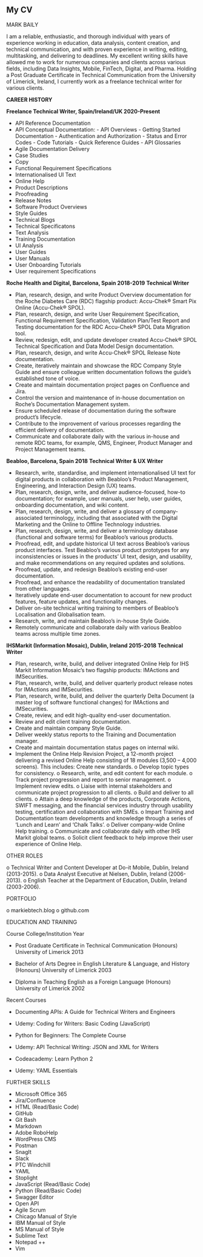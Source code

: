 ## My CV

MARK BAILY

I am a reliable, enthusiastic, and thorough individual with years of experience working in education, data analysis, content creation, and technical communication, and with proven experience in writing, editing, multitasking, and delivering to deadlines. My excellent writing skills have allowed me to work for numerous companies and clients across various fields, including Data Insights, Mobile, FinTech, Digital, and Pharma. Holding a Post Graduate Certificate in Technical Communication from the University of Limerick, Ireland, I currently work as a freelance technical writer for various clients. 

**CAREER HISTORY**

**Freelance Technical Writer, Spain/Ireland/UK               2020-Present**

*	API Reference Documentation
*	API Conceptual Documentation:
         - API Overviews
	    - Getting Started Documentation
	    - Authentication and Authorization
	    - Status and Error Codes
	    - Code Tutorials
	    - Quick Reference Guides
	    - API Glossaries
*	Agile Documentation Delivery
*	Case Studies
*	Copy
*	Functional Requirement Specifications
*	Internationalised UI Text
*	Online Help  
*	Product Descriptions 
*	Proofreading 
*	Release Notes
*	Software Product Overviews  
*	Style Guides 
*	Technical Blogs
*	Technical Specificatons
*	Text Analysis  
*	Training Documentation 
*	UI Analysis
*	User Guides
*	User Manuals  
*	User Onboarding Tutorials 
*	User requirement Specifications

**Roche Health and Digital, Barcelona, Spain	2018-2019**
**Technical Writer**	

*	Plan, research, design, and write Product Overview documentation for the Roche Diabetes Care (RDC) flagship product: Accu-Chek® Smart Pix Online (Accu-Chek® SPOL).
*	Plan, research, design, and write User Requirement Specification, Functional Requirement Specification, Validation Plan/Test Report and Testing documentation for the RDC Accu-Chek® SPOL Data Migration tool.
*	Review, redesign, edit, and update developer created Accu-Chek® SPOL Technical Specification and Data Model Design documentation.
*	Plan, research, design, and write Accu-Chek® SPOL Release Note documentation.
*	Create, iteratively maintain and showcase the RDC Company Style Guide and ensure colleague written documentation follows the guide’s established tone of voice.
*	Create and maintain documentation project pages on Confluence and Jira.
*	Control the version and maintenance of in-house documentation on Roche’s Documentation Management system.
*	Ensure scheduled release of documentation during the software product’s lifecycle.  
*	Contribute to the improvement of various processes regarding the efficient delivery of documentation. 
*	Communicate and collaborate daily with the various in-house and remote RDC teams, for example, QMS, Engineer, Product Manager and Project Management teams. 
 
**Beabloo, Barcelona, Spain	2018**
**Technical Writer & UX Writer**	

*	Research, write, standardise, and implement internationalised UI text for digital products in collaboration with Beabloo’s Product Management, Engineering, and Interaction Design (UX) teams.
*	Plan, research, design, write, and deliver audience-focused, how-to documentation; for example, user manuals, user help, user guides, onboarding documentation, and wiki content.
*	Plan, research, design, write, and deliver a glossary of company-associated terminology, including that associated with the Digital Marketing and the Online to Offline Technology industries.
*	Plan, research, design, write, and deliver a terminology database (functional and software terms) for Beabloo’s various products.
*	Proofread, edit, and update historical UI text across Beabloo’s various product interfaces. Test Beabloo’s various product prototypes for any inconsistencies or issues in the products’ UI text, design, and usability, and make recommendations on any required updates and solutions.  
*	Proofread, update, and redesign Beabloo’s existing end-user documentation.  
*	Proofread, and enhance the readability of documentation translated from other languages. 
*	Iteratively update end-user documentation to account for new product features, feature updates, and functionality changes.
*	Deliver on-site technical writing training to members of Beabloo’s Localisation and Globalisation team.
*	Research, write, and maintain Beabloo’s in-house Style Guide.
*	Remotely communicate and collaborate daily with various Beabloo teams across multiple time zones.

**IHSMarkit (Information Mosaic), Dublin, Ireland	2015-2018**
**Technical Writer** 	

*	Plan, research, write, build, and deliver integrated Online Help for IHS Markit Information Mosaic’s two flagship products: IMActions and IMSecurities.
*	Plan, research, write, build, and deliver quarterly product release notes for IMActions and IMSecurities.
*	Plan, research, write, build, and deliver the quarterly Delta Document (a master log of software functional changes) for IMActions and IMSecurities.
*	Create, review, and edit high-quality end-user documentation.
*	Review and edit client training documentation.
*	Create and maintain company Style Guide.
*	Deliver weekly status reports to the Training and Documentation manager.
*	Create and maintain documentation status pages on internal wiki.
*	Implement the Online Help Revision Project, a 12-month project delivering a revised Online Help consisting of 18 modules (3,500 – 4,000 screens). This includes:
	Create new standards.
o	Develop topic types for consistency.
o	Research, write, and edit content for each module.
o	Track project progression and report to senior management.
o	Implement review edits.
o	Liaise with internal stakeholders and communicate project progression to all clients.
o	Build and deliver to all clients.
o	Attain a deep knowledge of the products, Corporate Actions, SWIFT messaging, and the financial services industry through usability testing, certification and collaboration with SMEs.
o	Impart Training and Documentation team developments and knowledge through a series of ‘Lunch and Learn’ and ‘Chalk Talks’.
o	Deliver company-wide Online Help training.
o	Communicate and collaborate daily with other IHS Markit global teams.
o	Solicit client feedback to help improve their user experience of Online Help.

OTHER ROLES

o	Technical Writer and Content Developer at Do-it Mobile, Dublin, Ireland (2013-2015).
o	Data Analyst Executive at Nielsen, Dublin, Ireland (2006-2013).
o	English Teacher at the Department of Education, Dublin, Ireland (2003-2006). 

PORTFOLIO

o	markiebtech.blog 
o	github.com

EDUCATION AND TRAINING

Course	College/Institution	Year
- Post Graduate Certificate in Technical Communication (Honours)	University of Limerick	2013
		
- Bachelor of Arts Degree in English Literature & Language, and History (Honours)	University of Limerick	2003
		
- Diploma in Teaching English as a Foreign Language (Honours)	University of Limerick	2002

Recent Courses

- Documenting APIs: A Guide for Technical Writers and Engineers

- Udemy: Coding for Writers: Basic Coding (JavaScript)

- Python for Beginners: The Complete Course

- Udemy: API Technical Writing: JSON and XML for Writers

- Codeacademy: Learn Python 2

- Udemy: YAML Essentials

FURTHER SKILLS

- Microsoft Office 365	
- Jira/Confluence	
- HTML (Read/Basic Code)
- GitHub
- Git Bash
- Markdown	
- Adobe RoboHelp
- WordPress CMS	
- Postman
- SnagIt
- Slack	
- PTC Windchill	
- YAML 
- Stoplight	
- JavaScript (Read/Basic Code)	
- Python (Read/Basic Code)
- Swagger Editor
- Open API 
- Agile Scrum
- Chicago Manual of Style
- IBM Manual of Style
- MS Manual of Style
- Sublime Text	
- Notepad ++	
- Vim



